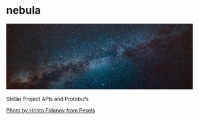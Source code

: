 # nebula

![nebula](nebula.png)

Stellar Project APIs and Protobufs

[Photo by Hristo Fidanov from Pexels](https://www.pexels.com/photo/milky-way-galaxy-during-nighttime-1252890/)
